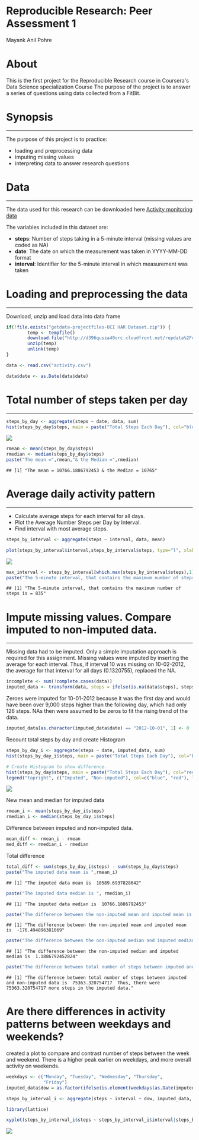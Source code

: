 # Reproducible Research: Peer Assessment 1
Mayank Anil Pohre  

# About 
This is the first project for the Reproducible Research course in Coursera's Data Science specialization Course The purpose of the project is to answer a series of questions using data collected from a FitBit.

# Synopsis
***
The purpose of this project is to practice:

+ loading and preprocessing data
+ imputing missing values
+ interpreting data to answer research questions

# Data
***
The data used for this research can be downloaded here [Activity monitoring data ](https://d396qusza40orc.cloudfront.net/repdata%2Fdata%2Factivity.zip)  

The variables included in this dataset are:

+ **steps**: Number of steps taking in a 5-minute interval (missing values are coded as NA)
+ **date**: The date on which the measurement was taken in YYYY-MM-DD format
+ **interval**: Identifier for the 5-minute interval in which measurement was taken

# Loading and preprocessing the data
***
Download, unzip and load data into data frame


```r
if(!file.exists("getdata-projectfiles-UCI HAR Dataset.zip")) {
        temp <- tempfile()
        download.file("http://d396qusza40orc.cloudfront.net/repdata%2Fdata%2Factivity.zip",temp)
        unzip(temp)
        unlink(temp)
}

data <- read.csv("activity.csv")

data$date <- as.Date(data$date)
```

# Total number of steps taken per day
***

```r
steps_by_day <- aggregate(steps ~ date, data, sum)
hist(steps_by_day$steps, main = paste("Total Steps Each Day"), col="blue", xlab="Number of Steps", breaks = 20)
```

![](Peer_Assessment-1_files/figure-html/Mean_steps-1.png)<!-- -->

```r
rmean <- mean(steps_by_day$steps)
rmedian <- median(steps_by_day$steps)
paste("The mean =",rmean,"& the Median =",rmedian)
```

```
## [1] "The mean = 10766.1886792453 & the Median = 10765"
```
# Average daily activity pattern
***
+ Calculate average steps for each interval for all days.
+ Plot the Average Number Steps per Day by Interval.
+ Find interval with most average steps.


```r
steps_by_interval <- aggregate(steps ~ interval, data, mean)

plot(steps_by_interval$interval,steps_by_interval$steps, type="l", xlab="Interval", ylab="Number of Steps",main="Average Number of Steps per Day by Interval")
```

![](Peer_Assessment-1_files/figure-html/Avg_daily_pattern-1.png)<!-- -->

```r
max_interval <- steps_by_interval[which.max(steps_by_interval$steps),1]
paste("The 5-minute interval, that contains the maximum number of steps is =",max_interval)
```

```
## [1] "The 5-minute interval, that contains the maximum number of steps is = 835"
```

# Impute missing values. Compare imputed to non-imputed data.
***
Missing data had to be imputed. Only a simple imputation approach is required for this assignment. Missing values were imputed by inserting the average for each interval. Thus, if interval 10 was missing on 10-02-2012, the average for that interval for all days (0.1320755), replaced the NA.


```r
incomplete <- sum(!complete.cases(data))
imputed_data <- transform(data, steps = ifelse(is.na(data$steps), steps_by_interval$steps[match(data$interval, steps_by_interval$interval)], data$steps))
```
Zeroes were imputed for 10-01-2012 because it was the first day and would have been over 9,000 steps higher than the following day, which had only 126 steps. NAs then were assumed to be zeros to fit the rising trend of the data.



```r
imputed_data[as.character(imputed_data$date) == "2012-10-01", 1] <- 0
```
Recount total steps by day and create Histogram


```r
steps_by_day_i <- aggregate(steps ~ date, imputed_data, sum)
hist(steps_by_day_i$steps, main = paste("Total Steps Each Day"), col="blue", xlab="Number of Steps")

# Create Histogram to show difference. 
hist(steps_by_day$steps, main = paste("Total Steps Each Day"), col="red", xlab="Number of Steps", add=T)
legend("topright", c("Imputed", "Non-imputed"), col=c("blue", "red"), lwd=10)
```

![](Peer_Assessment-1_files/figure-html/Impute_2-1.png)<!-- -->

New mean and median for imputed data

```r
rmean_i <- mean(steps_by_day_i$steps)
rmedian_i <- median(steps_by_day_i$steps)
```
Difference between imputed and non-imputed data.

```r
mean_diff <- rmean_i - rmean
med_diff <- rmedian_i - rmedian
```
Total difference

```r
total_diff <- sum(steps_by_day_i$steps) - sum(steps_by_day$steps)
paste("The imputed data mean is ",rmean_i)
```

```
## [1] "The imputed data mean is  10589.6937828642"
```

```r
paste("The imputed data median is ", rmedian_i)
```

```
## [1] "The imputed data median is  10766.1886792453"
```

```r
paste("The difference between the non-imputed mean and imputed mean is ",mean_diff)
```

```
## [1] "The difference between the non-imputed mean and imputed mean is  -176.494896381069"
```

```r
paste("The difference between the non-imputed median and imputed median is ", med_diff)
```

```
## [1] "The difference between the non-imputed median and imputed median is  1.1886792452824"
```

```r
paste("The difference between total number of steps between imputed and non-imputed data is ",total_diff," Thus, there were",total_diff, "more steps in the imputed data.")
```

```
## [1] "The difference between total number of steps between imputed and non-imputed data is  75363.320754717  Thus, there were 75363.320754717 more steps in the imputed data."
```

# Are there differences in activity patterns between weekdays and weekends?
created a plot to compare and contrast number of steps between the week and weekend. There is a higher peak earlier on weekdays, and more overall activity on weekends.


```r
weekdays <- c("Monday", "Tuesday", "Wednesday", "Thursday", 
              "Friday")
imputed_data$dow = as.factor(ifelse(is.element(weekdays(as.Date(imputed_data$date)),weekdays), "Weekday", "Weekend"))

steps_by_interval_i <- aggregate(steps ~ interval + dow, imputed_data, mean)

library(lattice)

xyplot(steps_by_interval_i$steps ~ steps_by_interval_i$interval|steps_by_interval_i$dow, main="Average Steps per Day by Interval",xlab="Interval", ylab="Steps",layout=c(1,2), type="l")
```

![](Peer_Assessment-1_files/figure-html/comparison-1.png)<!-- -->

